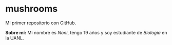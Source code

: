# mushrooms
Mi primer repositorio con GitHub.

**Sobre mí:**
Mi nombre es *Noni*, tengo 19 años y soy estudiante de *Biología* en la UANL.
